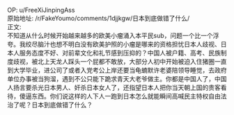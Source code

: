 
OP: u/FreeXiJinpingAss  
原始地址: /r/FakeYoumo/comments/1djjkgw/日本到底做错了什么/  
正文:  
不知道从什么时候开始越来越多的欧美小瘤涌入本平民sub，问题一个比一个浮夸。我绞尽脑汁也想不明白没有欧美护照的小瘤是哪来的资格担忧日本人歧视、日本人服务态度不好、对前辈文化和礼节感到压抑的？中国人被户籍、高考、民族制度歧视，被北上天龙人踩头一个屁都不敢放，大部分人初中开始被迫入住猪圈一直到大学毕业，进公司了或者入党考公上岸还要当龟蝻默许老婆陪领导睡觉，去政府单位办事被当狗溜，遇到不公只能下跪求青天大老爷做主。你都是中国人了，中国人扬言要杀光日本男人、奸杀日本女人了，还指望日本人把你当天朝上国的贵客看待，傻逼东西。你们说这样的人下人一跑到日本怎么就能瞬间高喊民主特权自由法治了呢？日本到底做错了什么？
